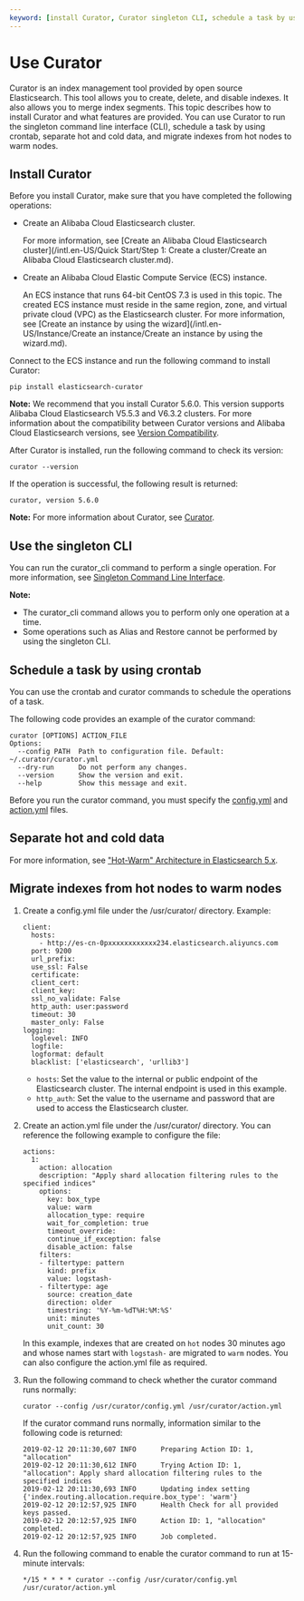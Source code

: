 ```yaml
---
keyword: [install Curator, Curator singleton CLI, schedule a task by using crontab, separate hot and cold data, migrate indexes from hot nodes to warm nodes]
---
```


# Use Curator

Curator is an index management tool provided by open source Elasticsearch. This tool allows you to create, delete, and disable indexes. It also allows you to merge index segments. This topic describes how to install Curator and what features are provided. You can use Curator to run the singleton command line interface \(CLI\), schedule a task by using crontab, separate hot and cold data, and migrate indexes from hot nodes to warm nodes.

## Install Curator

Before you install Curator, make sure that you have completed the following operations:

-   Create an Alibaba Cloud Elasticsearch cluster.

    For more information, see [Create an Alibaba Cloud Elasticsearch cluster](/intl.en-US/Quick Start/Step 1: Create a cluster/Create an Alibaba Cloud Elasticsearch cluster.md).

-   Create an Alibaba Cloud Elastic Compute Service \(ECS\) instance.

    An ECS instance that runs 64-bit CentOS 7.3 is used in this topic. The created ECS instance must reside in the same region, zone, and virtual private cloud \(VPC\) as the Elasticsearch cluster. For more information, see [Create an instance by using the wizard](/intl.en-US/Instance/Create an instance/Create an instance by using the wizard.md).


Connect to the ECS instance and run the following command to install Curator:

```
pip install elasticsearch-curator
```

**Note:** We recommend that you install Curator 5.6.0. This version supports Alibaba Cloud Elasticsearch V5.5.3 and V6.3.2 clusters. For more information about the compatibility between Curator versions and Alibaba Cloud Elasticsearch versions, see [Version Compatibility](https://www.elastic.co/guide/en/elasticsearch/client/curator/5.6/version-compatibility.html).

After Curator is installed, run the following command to check its version:

```
curator --version
```

If the operation is successful, the following result is returned:

```
curator, version 5.6.0
```

**Note:** For more information about Curator, see [Curator](https://www.elastic.co/guide/en/elasticsearch/client/curator/index.html).

## Use the singleton CLI

You can run the curator\_cli command to perform a single operation. For more information, see [Singleton Command Line Interface](https://www.elastic.co/guide/en/elasticsearch/client/curator/5.6/singleton-cli.html).

**Note:**

-   The curator\_cli command allows you to perform only one operation at a time.
-   Some operations such as Alias and Restore cannot be performed by using the singleton CLI.

## Schedule a task by using crontab

You can use the crontab and curator commands to schedule the operations of a task.

The following code provides an example of the curator command:

```
curator [OPTIONS] ACTION_FILE
Options:
  --config PATH  Path to configuration file. Default: ~/.curator/curator.yml
  --dry-run      Do not perform any changes.
  --version      Show the version and exit.
  --help         Show this message and exit.
```

Before you run the curator command, you must specify the [config.yml](https://www.elastic.co/guide/en/elasticsearch/client/curator/current/configfile.html) and [action.yml](https://www.elastic.co/guide/en/elasticsearch/client/curator/current/actionfile.html) files.

## Separate hot and cold data

For more information, see ["Hot-Warm" Architecture in Elasticsearch 5.x](https://www.elastic.co/blog/hot-warm-architecture-in-elasticsearch-5-x).

## Migrate indexes from hot nodes to warm nodes

1.  Create a config.yml file under the /usr/curator/ directory. Example:

    ```
    client:
      hosts:
        - http://es-cn-0pxxxxxxxxxxxx234.elasticsearch.aliyuncs.com
      port: 9200
      url_prefix:
      use_ssl: False
      certificate:
      client_cert:
      client_key:
      ssl_no_validate: False
      http_auth: user:password
      timeout: 30
      master_only: False
    logging:
      loglevel: INFO
      logfile:
      logformat: default
      blacklist: ['elasticsearch', 'urllib3']
    ```

    -   `hosts`: Set the value to the internal or public endpoint of the Elasticsearch cluster. The internal endpoint is used in this example.
    -   `http_auth`: Set the value to the username and password that are used to access the Elasticsearch cluster.
2.  Create an action.yml file under the /usr/curator/ directory. You can reference the following example to configure the file:

    ```
    actions:
      1:
        action: allocation
        description: "Apply shard allocation filtering rules to the specified indices"
        options:
          key: box_type
          value: warm
          allocation_type: require
          wait_for_completion: true
          timeout_override:
          continue_if_exception: false
          disable_action: false
        filters:
        - filtertype: pattern
          kind: prefix
          value: logstash-
        - filtertype: age
          source: creation_date
          direction: older
          timestring: '%Y-%m-%dT%H:%M:%S'
          unit: minutes
          unit_count: 30
    ```

    In this example, indexes that are created on `hot` nodes 30 minutes ago and whose names start with `logstash-` are migrated to `warm` nodes. You can also configure the action.yml file as required.

3.  Run the following command to check whether the curator command runs normally:

    ```
    curator --config /usr/curator/config.yml /usr/curator/action.yml
    ```

    If the curator command runs normally, information similar to the following code is returned:

    ```
    2019-02-12 20:11:30,607 INFO      Preparing Action ID: 1, "allocation"
    2019-02-12 20:11:30,612 INFO      Trying Action ID: 1, "allocation": Apply shard allocation filtering rules to the specified indices
    2019-02-12 20:11:30,693 INFO      Updating index setting {'index.routing.allocation.require.box_type': 'warm'}
    2019-02-12 20:12:57,925 INFO      Health Check for all provided keys passed.
    2019-02-12 20:12:57,925 INFO      Action ID: 1, "allocation" completed.
    2019-02-12 20:12:57,925 INFO      Job completed.
    ```

4.  Run the following command to enable the curator command to run at 15-minute intervals:

    ```
    */15 * * * * curator --config /usr/curator/config.yml /usr/curator/action.yml
    ```


